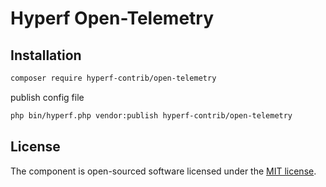 # Hyperf Open-Telemetry

## Installation

```bash
composer require hyperf-contrib/open-telemetry
```

publish config file

```bash
php bin/hyperf.php vendor:publish hyperf-contrib/open-telemetry
```

## License

The component is open-sourced software licensed under the [MIT license](LICENSE).

